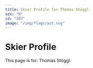 ```yaml
---
title: Skier Profile for Thomas Stöggl
sex: "M"
id: "307"
image: "/img/flags/aut.svg" 
---
```


# Skier Profile

This page is for: Thomas Stöggl.
    